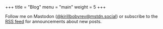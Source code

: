 +++
title = "Blog"
menu = "main"
weight = 5
+++

Follow me on Mastodon
([@kirillbobyrev@mstdn.social](https://mstdn.social/@kirillbobyrev)) or
subscribe to the [RSS feed](./index.xml) for announcements about new posts.
